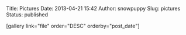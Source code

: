 Title: Pictures
Date: 2013-04-21 15:42
Author: snowpuppy
Slug: pictures
Status: published

\[gallery link="file" order="DESC" orderby="post\_date"\]

